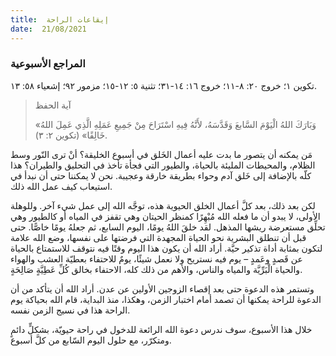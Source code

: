 ```yaml
---
title:  إيقاعات الراحة
date:  21/08/2021
---
```


### المراجع الأسبوعية
تكوين ١؛ خروج ٢٠: ٨-١١؛ خروج ١٦: ١٤-٣١؛ تثنية ٥: ١٢-١٥؛ مزمور ٩٢؛ إشعياء ٥٨: ١٣.

> <p>آية الحفظ</p>
> «وَبَارَكَ اللهُ الْيَوْمَ السَّابعَ وَقَدَّسَهُ، لأَنَّهُ فِيهِ اسْتَرَاحَ مِنْ جَمِيعِ عَمَلِهِ الَّذِي عَمِلَ اللهُ خَالِقًا» (تكوين ٢: ٣).

مَن يمكنه أن يتصور ما بدت عليه أعمال الخَلق في أسبوع الخليقة؟ أنْ ترى النّور وسط الظلام، والمحيطات المليئة بالحياة، والطيور التي فجأة تأخذ في التحليق والطيران؟ هذا كلّه بالإضافة إلى خَلق آدم وحواء بطريقة خارقة وعجيبة. نحن لا يمكننا حتى أن نبدأ في استيعاب كيف عمل الله ذلك.

لكن بعد ذلك، بعد كلَّ أعمال الخلق الحيوية هذه، توجَّه الله إلى عمل شيء آخر. وللوهلة الأولى، لا يبدو أن ما فعله الله مُبْهِرًا كمنظر الحيتان وهي تقفز في المياه أو كالطيور وهي تحلِّق مستعرضة ريشها المذهل. لقد خلقَ اللهُ يومًا، اليوم السابع، ثم جعلهُ يومًا خاصًّا. حتى قبل أن تنطلق البشرية نحو الحياة المجهدة التي فرضتها على نفسها، وضع الله علامة لتكون بمثابة أداة تذكير حيَّة. أراد الله أن يكون هذا اليوم وقتًا فيه نتوقف للاستمتاع بالحياة عن قَصدٍ وعَمدٍ – يوم فيه نستريح ولا نعمل شيئًا، يومٌ للاحتفاء بعطيّة العشب والهواء والحياة الْبَرِّيَّة والمياه والناس، والأهم من ذلك كله، الاحتفاء بخالق كُلِّ عَطِيَّةٍ صَالِحَةٍ.

وتستمر هذه الدعوة حتى بعد إقصاء الزوجين الأولين عن عدن. أراد الله أن يتأكد من أن الدعوة للراحة يمكنها أن تصمد أمام اختبار الزمن، وهكذا، منذ البداية، قام الله بحياكة يوم الراحة هذا في نسيج الزمن نفسه.

خلال هذا الأسبوع، سوف ندرس دعوة الله الرائعة للدخول في راحة حيويّة، بشكلٍّ دائمٍ ومتكرّر، مع حلول اليوم السّابع من كلَّ أسبوع.